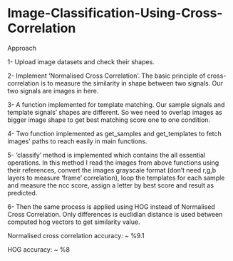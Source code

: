 # Image-Classification-Using-Cross-Correlation

Approach

1- Upload image datasets and check their shapes.

2- Implement ‘Normalised Cross Correlation’. The basic principle of cross-correlation is to measure the similarity in shape between two signals. Our two signals are images in here.

3- A function implemented for template matching. Our sample signals and template signals’ shapes are different. So wee need to overlap images as bigger image shape to get best matching score one to one condition.

4- Two function implemented as get_samples and get_templates to fetch images’ paths to reach easily in main functions.

5- ‘classify’ method is implemented which contains the all essential operations. In this method I read the images from above functions using their references, convert the images grayscale format (don’t need r,g,b layers to measure ‘frame’ correlation), loop the templates for each sample and measure the ncc score, assign a letter by best score and result as predicted.

6- Then the same process is applied using HOG instead of Normalised Cross Correlation. Only differences is euclidian distance is used between computed hog vectors to get similarity value.

Normalised cross correlation accuracy: ~ %9.1

HOG accuracy: ~ %8
